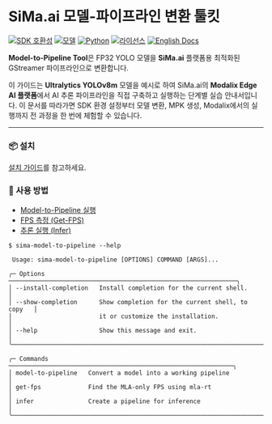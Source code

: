 # SiMa.ai 모델-파이프라인 변환 툴킷

[![SDK 호환성](https://img.shields.io/badge/SDK-1.7.0-blue.svg)](#)
[![모델](https://img.shields.io/badge/지원-YOLO-green.svg)](#)
[![Python](https://img.shields.io/badge/Python-3.10%2B-orange.svg)](#)
[![라이선스](https://img.shields.io/badge/License-MIT-lightgrey.svg)](../LICENSE)
[![English Docs](https://img.shields.io/badge/Docs-English-lightblue.svg)](README.md)

**Model-to-Pipeline Tool**은 FP32 YOLO 모델을 **SiMa.ai** 플랫폼용 최적화된 GStreamer 파이프라인으로 변환합니다.

이 가이드는 **Ultralytics YOLOv8m** 모델을 예시로 하여 SiMa.ai의 **Modalix Edge AI 플랫폼**에서 AI 추론 파이프라인을 직접 구축하고 실행하는 단계별 실습 안내서입니다.  이 문서를 따라가면 SDK 환경 설정부터 모델 변환, MPK 생성, Modalix에서의 실행까지 전 과정을 한 번에 체험할 수 있습니다.

---

### 📦 설치

[설치 가이드](docs/kr/installation.md)를 참고하세요.

### 🚀 사용 방법

- [Model-to-Pipeline 실행](docs/kr/usage/model-to-pipeline.md)
- [FPS 측정 (Get-FPS)](docs/kr/usage/get-fps.md)
- [추론 실행 (Infer)](docs/kr/usage/infer.md)

```
$ sima-model-to-pipeline --help

 Usage: sima-model-to-pipeline [OPTIONS] COMMAND [ARGS]...

╭─ Options ───────────────────────────────────────────────────────────────╮
│ --install-completion   Install completion for the current shell.        │
│ --show-completion      Show completion for the current shell, to copy   │
│                        it or customize the installation.                │
│ --help                 Show this message and exit.                      │
╰─────────────────────────────────────────────────────────────────────────╯

╭─ Commands ──────────────────────────────────────────────────────────────╮
│ model-to-pipeline   Convert a model into a working pipeline             │
│ get-fps             Find the MLA-only FPS using mla-rt                  │
│ infer               Create a pipeline for inference                     │
╰─────────────────────────────────────────────────────────────────────────╯
```

